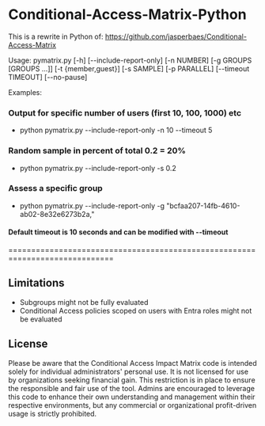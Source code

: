 # Conditional-Access-Matrix-Python

This is a rewrite in Python of: https://github.com/jasperbaes/Conditional-Access-Matrix

Usage:
pymatrix.py [-h] [--include-report-only] [-n NUMBER] [-g GROUPS [GROUPS ...]] [-t {member,guest}] [-s SAMPLE] [-p PARALLEL] [--timeout TIMEOUT] [--no-pause]

Examples:

### Output for specific number of users (first 10, 100, 1000) etc
- python pymatrix.py --include-report-only -n 10 --timeout 5

### Random sample in percent of total 0.2 = 20%
- python pymatrix.py --include-report-only -s 0.2

### Assess a specific group
- python pymatrix.py --include-report-only -g "bcfaa207-14fb-4610-ab02-8e32e6273b2a,"

#### Default timeout is 10 seconds and can be modified with --timeout <seconds> 

=============================================================================

## Limitations
- Subgroups might not be fully evaluated
- Conditional Access policies scoped on users with Entra roles might not be evaluated

## License

Please be aware that the Conditional Access Impact Matrix code is intended solely for individual administrators' personal use. It is not licensed for use by organizations seeking financial gain. This restriction is in place to ensure the responsible and fair use of the tool. Admins are encouraged to leverage this code to enhance their own understanding and management within their respective environments, but any commercial or organizational profit-driven usage is strictly prohibited.
